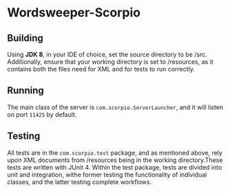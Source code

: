 # Wordsweeper-Scorpio


## Building
Using **JDK 8**, in your IDE of choice, set the source directory to be /src. Additionally, ensure that your working directory is set to /resources, as it contains both the files need for XML and for tests to run correctly.

## Running
The main class of the server is `com.scorpio.ServerLauncher`, and it will listen on port `11425` by default. 

## Testing
All tests are in the `com.scorpio.test` package, and as mentioned above, rely upon XML documents from /resources being in the working directory.These tests are written with JUnit 4.
Within the test package, tests are divided into unit and integration, withe former testing the functionality of individual classes, and the latter testing complete workflows.


